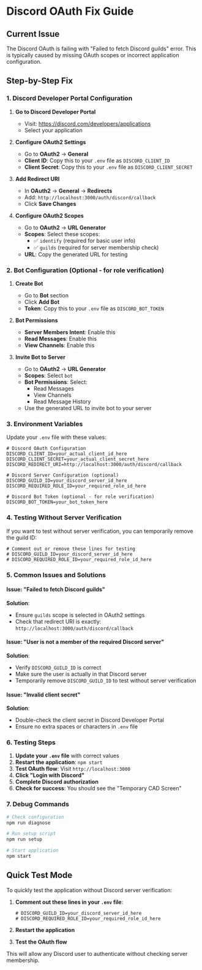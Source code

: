 # Discord OAuth Fix Guide

## Current Issue
The Discord OAuth is failing with "Failed to fetch Discord guilds" error. This is typically caused by missing OAuth scopes or incorrect application configuration.

## Step-by-Step Fix

### 1. Discord Developer Portal Configuration

1. **Go to Discord Developer Portal**
   - Visit: https://discord.com/developers/applications
   - Select your application

2. **Configure OAuth2 Settings**
   - Go to **OAuth2** → **General**
   - **Client ID**: Copy this to your `.env` file as `DISCORD_CLIENT_ID`
   - **Client Secret**: Copy this to your `.env` file as `DISCORD_CLIENT_SECRET`

3. **Add Redirect URI**
   - In **OAuth2** → **General** → **Redirects**
   - Add: `http://localhost:3000/auth/discord/callback`
   - Click **Save Changes**

4. **Configure OAuth2 Scopes**
   - Go to **OAuth2** → **URL Generator**
   - **Scopes**: Select these scopes:
     - ✅ `identify` (required for basic user info)
     - ✅ `guilds` (required for server membership check)
   - **URL**: Copy the generated URL for testing

### 2. Bot Configuration (Optional - for role verification)

1. **Create Bot**
   - Go to **Bot** section
   - Click **Add Bot**
   - **Token**: Copy this to your `.env` file as `DISCORD_BOT_TOKEN`

2. **Bot Permissions**
   - **Server Members Intent**: Enable this
   - **Read Messages**: Enable this
   - **View Channels**: Enable this

3. **Invite Bot to Server**
   - Go to **OAuth2** → **URL Generator**
   - **Scopes**: Select `bot`
   - **Bot Permissions**: Select:
     - Read Messages
     - View Channels
     - Read Message History
   - Use the generated URL to invite bot to your server

### 3. Environment Variables

Update your `.env` file with these values:

```env
# Discord OAuth Configuration
DISCORD_CLIENT_ID=your_actual_client_id_here
DISCORD_CLIENT_SECRET=your_actual_client_secret_here
DISCORD_REDIRECT_URI=http://localhost:3000/auth/discord/callback

# Discord Server Configuration (optional)
DISCORD_GUILD_ID=your_discord_server_id_here
DISCORD_REQUIRED_ROLE_ID=your_required_role_id_here

# Discord Bot Token (optional - for role verification)
DISCORD_BOT_TOKEN=your_bot_token_here
```

### 4. Testing Without Server Verification

If you want to test without server verification, you can temporarily remove the guild ID:

```env
# Comment out or remove these lines for testing
# DISCORD_GUILD_ID=your_discord_server_id_here
# DISCORD_REQUIRED_ROLE_ID=your_required_role_id_here
```

### 5. Common Issues and Solutions

#### Issue: "Failed to fetch Discord guilds"
**Solution**: 
- Ensure `guilds` scope is selected in OAuth2 settings
- Check that redirect URI is exactly: `http://localhost:3000/auth/discord/callback`

#### Issue: "User is not a member of the required Discord server"
**Solution**:
- Verify `DISCORD_GUILD_ID` is correct
- Make sure the user is actually in that Discord server
- Temporarily remove `DISCORD_GUILD_ID` to test without server verification

#### Issue: "Invalid client secret"
**Solution**:
- Double-check the client secret in Discord Developer Portal
- Ensure no extra spaces or characters in `.env` file

### 6. Testing Steps

1. **Update your `.env` file** with correct values
2. **Restart the application**: `npm start`
3. **Test OAuth flow**: Visit `http://localhost:3000`
4. **Click "Login with Discord"**
5. **Complete Discord authorization**
6. **Check for success**: You should see the "Temporary CAD Screen"

### 7. Debug Commands

```bash
# Check configuration
npm run diagnose

# Run setup script
npm run setup

# Start application
npm start
```

## Quick Test Mode

To quickly test the application without Discord server verification:

1. **Comment out these lines in your `.env` file**:
   ```env
   # DISCORD_GUILD_ID=your_discord_server_id_here
   # DISCORD_REQUIRED_ROLE_ID=your_required_role_id_here
   ```

2. **Restart the application**
3. **Test the OAuth flow**

This will allow any Discord user to authenticate without checking server membership.
